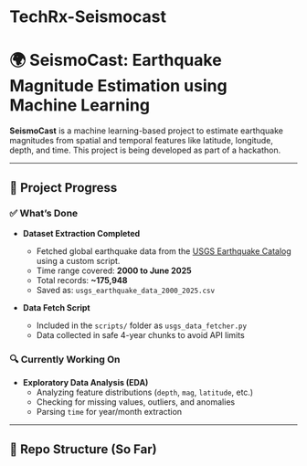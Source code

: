 # TechRx-Seismocast

# 🌍 SeismoCast: Earthquake Magnitude Estimation using Machine Learning

**SeismoCast** is a machine learning-based project to estimate earthquake magnitudes from spatial and temporal features like latitude, longitude, depth, and time. This project is being developed as part of a hackathon.

---

## 🚧 Project Progress

### ✅ What’s Done
- **Dataset Extraction Completed**
  - Fetched global earthquake data from the [USGS Earthquake Catalog](https://earthquake.usgs.gov/fdsnws/event/1/) using a custom script.
  - Time range covered: **2000 to June 2025**
  - Total records: **~175,948**
  - Saved as: `usgs_earthquake_data_2000_2025.csv`

- **Data Fetch Script**
  - Included in the `scripts/` folder as `usgs_data_fetcher.py`
  - Data collected in safe 4-year chunks to avoid API limits

### 🔍 Currently Working On
- **Exploratory Data Analysis (EDA)**
  - Analyzing feature distributions (`depth`, `mag`, `latitude`, etc.)
  - Checking for missing values, outliers, and anomalies
  - Parsing `time` for year/month extraction

---

## 📁 Repo Structure (So Far)
